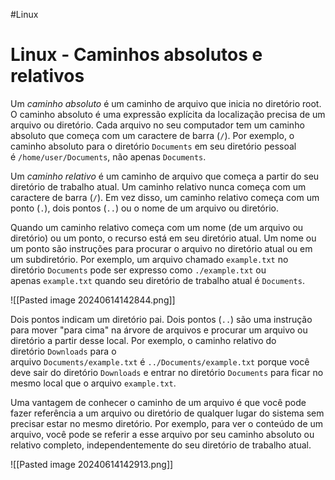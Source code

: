#Linux 
# Linux - Caminhos absolutos e relativos

Um _caminho absoluto_ é um caminho de arquivo que inicia no diretório root. O caminho absoluto é uma expressão explícita da localização precisa de um arquivo ou diretório. Cada arquivo no seu computador tem um caminho absoluto que começa com um caractere de barra (`/`). Por exemplo, o caminho absoluto para o diretório `Documents` em seu diretório pessoal é `/home/user/Documents`, não apenas `Documents`.

Um _caminho relativo_ é um caminho de arquivo que começa a partir do seu diretório de trabalho atual. Um caminho relativo nunca começa com um caractere de barra (`/`). Em vez disso, um caminho relativo começa com um ponto (`.`), dois pontos (`..`) ou o nome de um arquivo ou diretório.

Quando um caminho relativo começa com um nome (de um arquivo ou diretório) ou um ponto, o recurso está em seu diretório atual. Um nome ou um ponto são instruções para procurar o arquivo no diretório atual ou em um subdiretório. Por exemplo, um arquivo chamado `example.txt` no diretório `Documents` pode ser expresso como `./example.txt` ou apenas `example.txt` quando seu diretório de trabalho atual é `Documents`.

![[Pasted image 20240614142844.png]]

Dois pontos indicam um diretório pai. Dois pontos (`..`) são uma instrução para mover "para cima" na árvore de arquivos e procurar um arquivo ou diretório a partir desse local. Por exemplo, o caminho relativo do diretório `Downloads` para o arquivo `Documents/example.txt` é `../Documents/example.txt` porque você deve sair do diretório `Downloads` e entrar no diretório `Documents` para ficar no mesmo local que o arquivo `example.txt`.

Uma vantagem de conhecer o caminho de um arquivo é que você pode fazer referência a um arquivo ou diretório de qualquer lugar do sistema sem precisar estar no mesmo diretório. Por exemplo, para ver o conteúdo de um arquivo, você pode se referir a esse arquivo por seu caminho absoluto ou relativo completo, independentemente do seu diretório de trabalho atual.

![[Pasted image 20240614142913.png]]










